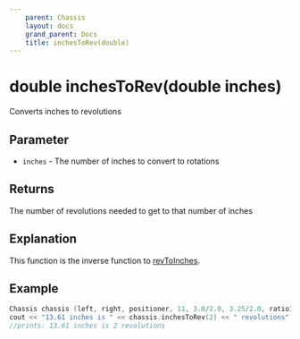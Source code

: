 ```yaml
---
    parent: Chassis
    layout: docs
    grand_parent: Docs
    title: inchesToRev(double)
---
```

# double inchesToRev(double inches)
Converts inches to revolutions

## Parameter
- `inches` - The number of inches to convert to rotations

## Returns
The number of revolutions needed to get to that number of inches

## Explanation
This function is the inverse function to [revToInches](revToInches). 

## Example
```cpp
Chassis chassis (left, right, positioner, 11, 3.0/2.0, 3.25/2.0, ratio18_1);
cout << "13.61 inches is " << chassis.inchesToRev(2) << " revolutions" << endl;
//prints: 13.61 inches is 2 revolutions